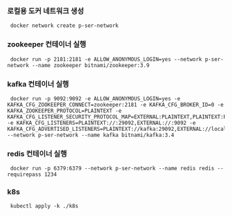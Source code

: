 ### 로컬용 도커 네트워크 생성

```shell
 docker network create p-ser-network
```

### zookeeper 컨테이너 실행

```shell
 docker run -p 2181:2181 -e ALLOW_ANONYMOUS_LOGIN=yes --network p-ser-network --name zookeeper bitnami/zookeeper:3.9
```

### kafka 컨테이너 실행

```shell
 docker run -p 9092:9092 -e ALLOW_ANONYMOUS_LOGIN=yes -e KAFKA_CFG_ZOOKEEPER_CONNECT=zookeeper:2181 -e KAFKA_CFG_BROKER_ID=0 -e KAFKA_ZOOKEEPER_PROTOCOL=PLAINTEXT -e KAFKA_CFG_LISTENER_SECURITY_PROTOCOL_MAP=EXTERNAL:PLAINTEXT,PLAINTEXT:PLAINTEXT -e KAFKA_CFG_LISTENERS=PLAINTEXT://:29092,EXTERNAL://:9092 -e KAFKA_CFG_ADVERTISED_LISTENERS=PLAINTEXT://kafka:29092,EXTERNAL://localhost:9092 --network p-ser-network --name kafka bitnami/kafka:3.4
```

### redis 컨테이너 실행

```shell
 docker run -p 6379:6379 --network p-ser-network --name redis redis --requirepass 1234
```

### k8s

```shell
 kubectl apply -k ./k8s
```
